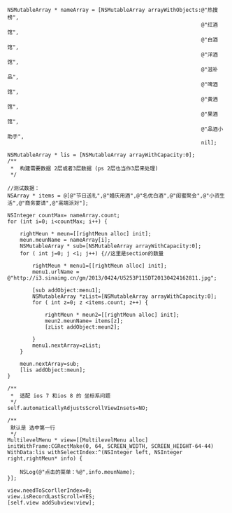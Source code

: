     NSMutableArray * nameArray = [NSMutableArray arrayWithObjects:@"热搜榜",
                                                                  @"红酒馆",
                                                                  @"白酒馆",
                                                                  @"洋酒馆",
                                                                  @"滋补品",
                                                                  @"啤酒馆",
                                                                  @"黄酒馆",
                                                                  @"果酒馆",
                                                                  @"品酒小助手",
                                                                  nil];
    
    NSMutableArray * lis = [NSMutableArray arrayWithCapacity:0];
    /**
     *  构建需要数据 2层或者3层数据 (ps 2层也当作3层来处理)
     */
    
    //测试数据：
    NSArray * items = @[@"节日送礼",@"婚庆用酒",@"名优白酒",@"闺蜜聚会",@"小资生活",@"商务宴请",@"高端派对"];
    
    NSInteger countMax= nameArray.count;
    for (int i=0; i<countMax; i++) {
        
        rightMeun * meun=[[rightMeun alloc] init];
        meun.meunName = nameArray[i];
        NSMutableArray * sub=[NSMutableArray arrayWithCapacity:0];
        for ( int j=0; j <1; j++) {//这里是section的数量
            
            rightMeun * menu1=[[rightMeun alloc] init];
            menu1.urlName = @"http://i3.sinaimg.cn/gm/2013/0424/U5253P115DT20130424162811.jpg";
            
            [sub addObject:menu1];
            NSMutableArray *zList=[NSMutableArray arrayWithCapacity:0];
            for ( int z=0; z <items.count; z++) {
                
                rightMeun * meun2=[[rightMeun alloc] init];
                meun2.meunName= items[z];
                [zList addObject:meun2];
                
            }
            menu1.nextArray=zList;
        }

        meun.nextArray=sub;
        [lis addObject:meun];
    }
    
    /**
     *  适配 ios 7 和ios 8 的 坐标系问题
     */
    self.automaticallyAdjustsScrollViewInsets=NO;
    
    /**
     默认是 选中第一行
     */
    MultilevelMenu * view=[[MultilevelMenu alloc] initWithFrame:CGRectMake(0, 64, SCREEN_WIDTH, SCREEN_HEIGHT-64-44) WithData:lis withSelectIndex:^(NSInteger left, NSInteger right,rightMeun* info) {
        
        NSLog(@"点击的菜单：%@",info.meunName);
    }];
    
    view.needToScorllerIndex=0;
    view.isRecordLastScroll=YES;
    [self.view addSubview:view];
